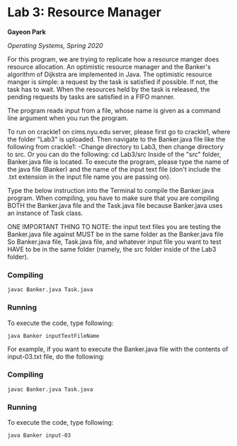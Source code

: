 Lab 3: Resource Manager
===============
**Gayeon Park**

*Operating Systems, Spring 2020*

For this program, we are trying to replicate how a resource manger does resource allocation. An optimistic resource manager and the Banker's algorithm of Dijkstra are implemented in Java. The optimistic resource manger is simple: a request by the task is satisfied if possible. If not, the task has to wait. When the resources held by the task is released, the pending requests by tasks are satisfied in a FIFO manner. 

The program reads input from a file, whose name is given as a command line argument when you run the program.

To run on crackle1 on cims.nyu.edu server, please first go to crackle1, where the folder "Lab3" is uploaded. Then navigate to the Banker.java file like the following from crackle1:
     -Change directory to Lab3, then change directory to src.
     Or you can do the following:
            cd Lab3/src
Inside of the "src" folder, Banker.java file is located.
To execute the program, please type the name of the java file (Banker) and the name of the input text file (don't include the .txt extension in the input file name you are passing on). 

Type the below instruction into the Terminal to compile the Banker.java program.
When compiling, you have to make sure that you are compiling BOTH the Banker.java file and the Task.java file because Banker.java uses an instance of Task class.

ONE IMPORTANT THING TO NOTE: the input text files you are testing the Banker.java file against MUST be in the same folder as the Banker.java file
So Banker.java file, Task.java file, and whatever input file you want to test HAVE to be in the same folder (namely, the src folder inside of the Lab3 folder).

### Compiling
```
javac Banker.java Task.java
```

### Running
To execute the code, type following:
```
java Banker inputTextFileName

```
For example, if you want to execute the Banker.java file with the contents of input-03.txt file, do the following: 

### Compiling
```
javac Banker.java Task.java
```

### Running
To execute the code, type following:
```
java Banker input-03

```
